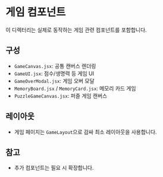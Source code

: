 # 게임 컴포넌트

이 디렉터리는 실제로 동작하는 게임 관련 컴포넌트를 포함합니다.

## 구성
- `GameCanvas.jsx`: 공통 캔버스 렌더링
- `GameUI.jsx`: 점수/생명력 등 게임 UI
- `GameOverModal.jsx`: 게임 오버 모달
- `MemoryBoard.jsx` / `MemoryCard.jsx`: 메모리 카드 게임
- `PuzzleGameCanvas.jsx`: 퍼즐 게임 캔버스

## 레이아웃
- 게임 페이지는 `GameLayout`으로 감싸 최소 레이아웃을 사용합니다.

## 참고
- 추가 컴포넌트는 필요 시 확장합니다.
